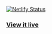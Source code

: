 [![Netlify Status](https://api.netlify.com/api/v1/badges/4075a2dc-ce98-4ced-af5b-a2f80e05c067/deploy-status)](https://app.netlify.com/sites/msw-dndai/deploys)

### [View it live](https://msw-dndai.netlify.app/)
